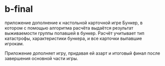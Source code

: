 # b-final
приложение дополнение к настольной карточной игре Бункер, в котором с помощью алгоритма расчёта 
выдаётся результат выживаемости группы попавшей в бункер. Расчёт учитывает тип катастрофы, 
характеристики бункера, и все карточки выпавшие игрокам.

Приложение дополняет игру, придавая ей азарт и итоговый финал после завершения основной части игры.

